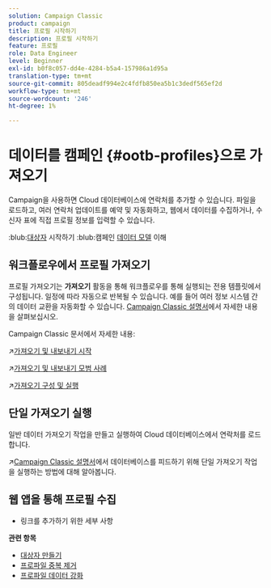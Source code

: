 ```yaml
---
solution: Campaign Classic
product: campaign
title: 프로필 시작하기
description: 프로필 시작하기
feature: 프로필
role: Data Engineer
level: Beginner
exl-id: b0f8c057-dd4e-4284-b5a4-157986a1d95a
translation-type: tm+mt
source-git-commit: 805deadf994e2c4fdfb850ea5b1c3dedf565ef2d
workflow-type: tm+mt
source-wordcount: '246'
ht-degree: 1%

---
```


# 데이터를 캠페인 {#ootb-profiles}으로 가져오기

Campaign을 사용하면 Cloud 데이터베이스에 연락처를 추가할 수 있습니다. 파일을 로드하고, 여러 연락처 업데이트를 예약 및 자동화하고, 웹에서 데이터를 수집하거나, 수신자 표에 직접 프로필 정보를 입력할 수 있습니다.

:blub:[대상자](audiences.md) 시작하기
:blub:캠페인 [데이터 모델](../dev/datamodel.md) 이해

## 워크플로우에서 프로필 가져오기

프로필 가져오기는 **가져오기** 활동을 통해 워크플로우를 통해 실행되는 전용 템플릿에서 구성됩니다. 일정에 따라 자동으로 반복될 수 있습니다. 예를 들어 여러 정보 시스템 간의 데이터 교환을 자동화할 수 있습니다. [Campaign Classic 설명서](https://experienceleague.adobe.com/docs/campaign-classic/using/getting-started/importing-and-exporting-data/import-export-workflows.html)에서 자세한 내용을 살펴보십시오.


Campaign Classic 문서에서 자세한 내용:

:arrow_upper_right:[가져오기 및 내보내기 시작](https://experienceleague.adobe.com/docs/campaign-classic/using/getting-started/importing-and-exporting-data/get-started-data-import-export.html)

:arrow_upper_right:[가져오기 및 내보내기 모범 사례](https://experienceleague.adobe.com/docs/campaign-classic/using/getting-started/importing-and-exporting-data/best-practices/import-export-best-practices.html)

:arrow_upper_right:[가져오기 구성 및 실행](https://experienceleague.adobe.com/docs/campaign-classic/using/getting-started/importing-and-exporting-data/generic-imports-exports/executing-import-jobs.html)

## 단일 가져오기 실행

일반 데이터 가져오기 작업을 만들고 실행하여 Cloud 데이터베이스에서 연락처를 로드합니다.

:arrow_upper_right:[Campaign Classic 설명서](https://experienceleague.adobe.com/docs/campaign-classic/using/getting-started/importing-and-exporting-data/generic-imports-exports/about-generic-imports-exports.html)에서 데이터베이스를 피드하기 위해 단일 가져오기 작업을 실행하는 방법에 대해 알아봅니다.

## 웹 앱을 통해 프로필 수집

+ 링크를 추가하기 위한 세부 사항


**관련 항목**

* [대상자 만들기](audiences.md)
* [프로파일 중복 제거](https://experienceleague.adobe.com/docs/campaign-classic/using/automating-with-workflows/use-cases/data-management/deduplication-merge.html)
* [프로파일 데이터 강화](https://experienceleague.adobe.com/docs/campaign-classic/using/automating-with-workflows/use-cases/data-management/enriching-data.html)
